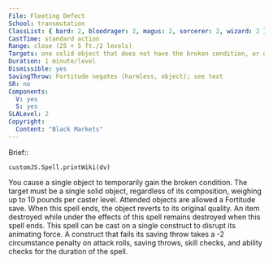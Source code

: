 ```yaml
---
File: Fleeting Defect
School: transmutation
ClassList: { bard: 2, bloodrager: 2, magus: 2, sorcerer: 2, wizard: 2 }
CastTime: standard action
Range: close (25 + 5 ft./2 levels)
Targets: one solid object that does not have the broken condition, or one construct
Duration: 1 minute/level
Dismissible: yes
SavingThrow: Fortitude negates (harmless, object); see text
SR: no
Components:
  V: yes
  S: yes
SLALevel: 2
Copyright:
  Content: "Black Markets"
---
```

Brief:: 

```dataviewjs
customJS.Spell.printWiki(dv)
```

You cause a single object to temporarily gain the broken condition. The target must be a single solid object, regardless of its composition, weighing up to 10 pounds per caster level. Attended objects are allowed a Fortitude save. When this spell ends, the object reverts to its original quality. An item destroyed while under the effects of this spell remains destroyed when this spell ends.  This spell can be cast on a single construct to disrupt its animating force. A construct that fails its saving throw takes a -2 circumstance penalty on attack rolls, saving throws, skill checks, and ability checks for the duration of the spell.
